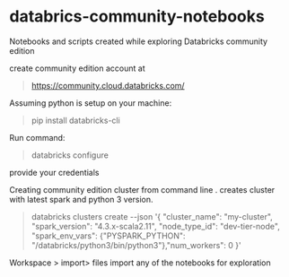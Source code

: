 # databrics-community-notebooks
Notebooks and scripts created while exploring Databricks community edition

create community edition account at 
> https://community.cloud.databricks.com/

Assuming python is setup on your machine:

>pip install databricks-cli

Run command:

> databricks configure

provide your credentials

Creating community edition cluster from command line . creates cluster with latest spark and python 3 version.

> databricks clusters create --json '{ "cluster_name": "my-cluster", "spark_version": "4.3.x-scala2.11", "node_type_id": "dev-tier-node", "spark_env_vars": {"PYSPARK_PYTHON": "/databricks/python3/bin/python3"},"num_workers": 0 }'

Workspace > import> files
import any of the notebooks for exploration

